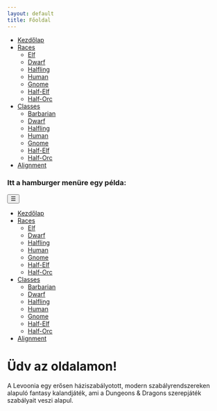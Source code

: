 ```yaml
---
layout: default
title: Főoldal
---
```


<nav class="dropdown-navbar">
  <ul>
    <li><a href="/Levoonia/">Kezdőlap</a></li>
    <li>
      <a href="#">Races</a>
      <ul>
        <li><a href="/Levoonia/Races/Elf">Elf</a></li>
        <li><a href="/Levoonia/Races/Dwarf">Dwarf</a></li>
        <li><a href="/Levoonia/Races/Halfling">Halfling</a></li>
        <li><a href="/Levoonia/Races/Human">Human</a></li>
        <li><a href="/Levoonia/Races/Gnome">Gnome</a></li>
        <li><a href="/Levoonia/Races/Half-Elf">Half-Elf</a></li>
        <li><a href="/Levoonia/Races/Half-Orc">Half-Orc</a></li>
      </ul>
    </li>
    <li>
      <a href="#">Classes</a>
      <ul>
        <li><a href="/Levoonia/Classes/Barbarian">Barbarian</a></li>
        <li><a href="/Levoonia/Races/Dwarf">Dwarf</a></li>
        <li><a href="/Levoonia/Races/Halfling">Halfling</a></li>
        <li><a href="/Levoonia/Races/Human">Human</a></li>
        <li><a href="/Levoonia/Races/Gnome">Gnome</a></li>
        <li><a href="/Levoonia/Races/Half-Elf">Half-Elf</a></li>
        <li><a href="/Levoonia/Races/Half-Orc">Half-Orc</a></li>
      </ul>
    </li>
    <li><a href="/Levoonia/Characterization/Alignment">Alignment</a></li>
  </ul>
</nav>

### Itt a hamburger menüre egy példa:

<div class="navbar-container">
  <button class="hamburger" onclick="toggleMenu()">☰</button>
  <nav id="mobile-menu" class="mobile-menu">
    <ul>
    <li><a href="/Levoonia/">Kezdőlap</a></li>
    <li>
      <a href="#">Races</a>
      <ul>
        <li><a href="/Levoonia/Races/Elf">Elf</a></li>
        <li><a href="/Levoonia/Races/Dwarf">Dwarf</a></li>
        <li><a href="/Levoonia/Races/Halfling">Halfling</a></li>
        <li><a href="/Levoonia/Races/Human">Human</a></li>
        <li><a href="/Levoonia/Races/Gnome">Gnome</a></li>
        <li><a href="/Levoonia/Races/Half-Elf">Half-Elf</a></li>
        <li><a href="/Levoonia/Races/Half-Orc">Half-Orc</a></li>
      </ul>
    </li>
    <li>
      <a href="#">Classes</a>
      <ul>
        <li><a href="/Levoonia/Classes/Barbarian">Barbarian</a></li>
        <li><a href="/Levoonia/Races/Dwarf">Dwarf</a></li>
        <li><a href="/Levoonia/Races/Halfling">Halfling</a></li>
        <li><a href="/Levoonia/Races/Human">Human</a></li>
        <li><a href="/Levoonia/Races/Gnome">Gnome</a></li>
        <li><a href="/Levoonia/Races/Half-Elf">Half-Elf</a></li>
        <li><a href="/Levoonia/Races/Half-Orc">Half-Orc</a></li>
      </ul>
    </li>
    <li><a href="/Levoonia/Characterization/Alignment">Alignment</a></li>
  </ul>
  </nav>
</div>

# Üdv az oldalamon!
A Levoonia egy erősen háziszabályotott, modern szabályrendszereken alapuló fantasy kalandjáték, ami a Dungeons & Dragons szerepjáték szabályait veszi alapul.
